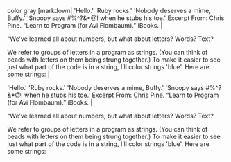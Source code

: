 color gray [markdown| 'Hello.'
'Ruby rocks.'
'Nobody deserves a mime, Buffy.'
'Snoopy says #%^?&*@! when he stubs his toe.'
Excerpt From: Chris Pine. “Learn to Program (for Avi Flombaum).” iBooks.  |

“We’ve learned all about numbers, but what about letters? Words? Text?

We refer to groups of letters in a program as strings. (You can think of beads with letters on them being strung together.) To make it easier to see just what part of the code is in a string, I’ll color strings 'blue'. Here are some strings:
|

'Hello.'
'Ruby rocks.'
'Nobody deserves a mime, Buffy.'
'Snoopy says #%^?&*@! when he stubs his toe.'
Excerpt From: Chris Pine. “Learn to Program (for Avi Flombaum).” iBooks.  |

“We’ve learned all about numbers, but what about letters? Words? Text?

We refer to groups of letters in a program as strings. (You can think of beads with letters on them being strung together.) To make it easier to see just what part of the code is in a string, I’ll color strings 'blue'. Here are some strings:
